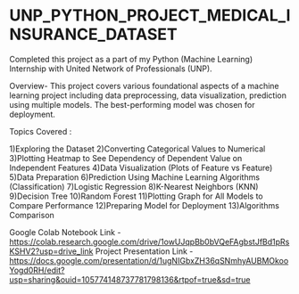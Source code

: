 # UNP_PYTHON_PROJECT_MEDICAL_INSURANCE_DATASET

Completed this project as a part of my Python (Machine Learning) Internship with United Network of Professionals (UNP).

Overview- This project covers various foundational aspects of a machine learning project including data preprocessing, data visualization, prediction using multiple models. The best-performing model was chosen for deployment.

Topics Covered :

1)Exploring the Dataset
2)Converting Categorical Values to Numerical
3)Plotting Heatmap to See Dependency of Dependent Value on Independent Features
4)Data Visualization (Plots of Feature vs Feature)
5)Data Preparation
6)Prediction Using Machine Learning Algorithms (Classification)
7)Logistic Regression
8)K-Nearest Neighbors (KNN)
9)Decision Tree
10)Random Forest
11)Plotting Graph for All Models to Compare Performance
12)Preparing Model for Deployment
13)Algorithms Comparison

Google Colab Notebook Link - https://colab.research.google.com/drive/1owUJqpBb0bVQeFAgbstJfBd1pRsKSHV2?usp=drive_link 
Project Presentation Link - https://docs.google.com/presentation/d/1ugNIGbxZH36qSNmhyAUBMOkooYogd0RH/edit?usp=sharing&ouid=105774148737781798136&rtpof=true&sd=true
